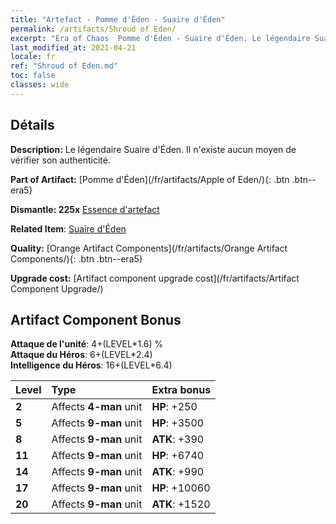 ```yaml
---
title: "Artefact - Pomme d'Éden - Suaire d'Éden"
permalink: /artifacts/Shroud of Eden/
excerpt: "Era of Chaos  Pomme d'Éden - Suaire d'Éden. Le légendaire Suaire d'Éden. Il n'existe aucun moyen de vérifier son authenticité."
last_modified_at: 2021-04-21
locale: fr
ref: "Shroud of Eden.md"
toc: false
classes: wide
---
```




## Détails

 **Description:** Le légendaire Suaire d'Éden. Il n'existe aucun moyen de vérifier son authenticité.

 **Part of Artifact:** [Pomme d'Éden](/fr/artifacts/Apple of Eden/){: .btn .btn--era5}

 **Dismantle: 225x** [Essence d'artefact](/fr/Items/con_905/)

 **Related Item**: [Suaire d'Éden](/fr/Items/art_187/)

 **Quality:** [Orange Artifact Components](/fr/artifacts/Orange Artifact Components/){: .btn .btn--era5}

 **Upgrade cost:** [Artifact component upgrade cost](/fr/artifacts/Artifact Component Upgrade/)

## Artifact Component Bonus

  **Attaque de l'unité**: 4+(LEVEL\*1.6) %<br/>**Attaque du Héros**: 6+(LEVEL\*2.4)<br/>**Intelligence du Héros**: 16+(LEVEL\*6.4)

  |  Level  | Type |    Extra bonus  | 
  |:--------|:-----|:----------------| 
  | **2** | Affects **4-man** unit | **HP**: +250 | 
  | **5** | Affects **9-man** unit | **HP**: +3500 | 
  | **8** | Affects **9-man** unit | **ATK**: +390 | 
  | **11** | Affects **9-man** unit | **HP**: +6740 | 
  | **14** | Affects **9-man** unit | **ATK**: +990 | 
  | **17** | Affects **9-man** unit | **HP**: +10060 | 
  | **20** | Affects **9-man** unit | **ATK**: +1520 | 
